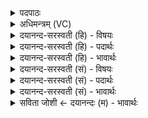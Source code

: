 <details><summary>पदपाठः</summary>

यत्। अ॒स्याः॒। अ॒ꣳहु॒भेद्या॒ऽइत्य॑ꣳहु॒ऽभेद्याः॑। कृ॒धु। स्थू॒लम्। उ॒पात॑स॒दित्यु॑प॒ऽअत॑सत्। मु॒ष्कौ। इत्। अ॒स्याः॒। ए॒ज॒तः॒। गो॒श॒फ इति॑ गोऽश॒फे। श॒कु॒लावि॒वेति॑ शकु॒लौऽइ॑व। २८।
</details>

<details><summary>अधिमन्त्रम् (VC)</summary>

- प्रजापतिर्देवता
- प्रजापतिर्ऋषिः
- निचृदनुष्टुप्
- गान्धारः
</details>

<details><summary>दयानन्द-सरस्वती (हि) - विषयः</summary>

फिर उसी विषय को अगले मन्त्र में कहा है ॥
</details>

<details><summary>दयानन्द-सरस्वती (हि) - पदार्थः</summary>

पदार्थान्वयभाषाः -  (यत्) जो राजा वा राजपुरुष (अस्याः) इस (अंहुभेद्याः) अपराध का विनाश करनेवाली प्रजा के (कृधु) थोड़े और (स्थूलम्) बहुत कर्म को (उपातसत्) सुशोभित करें, वे दोनों (अस्याः) इसको (एजतः) कर्म कराते हैं और वे आप (गोशफे) गौ के खुर से भूमि में हुए गढ़ेले में (शकुलाविव) छोटी दो मछलियों के समान (मुष्कौ, इत्) प्रजा से पाये हुए कर को चोरते हुए कंपते हैं ॥२८ ॥
</details>

<details><summary>दयानन्द-सरस्वती (हि) - भावार्थः</summary>

भावार्थभाषाः -  इस मन्त्र में उपमालङ्कार है। जैसे एक-दूसरे से प्रीति रखनेवाली मछली छोटी ताल तलैया में निरन्तर बसती है, वैसे राजा और राजपुरुष थोड़े भी कर के लाभ में न्यायपूर्वक प्रीति के साथ वर्त्तें और यदि दुःख को दूर करनेवाली प्रजा के थोड़े बहुत उत्तम काम की प्रंशसा करें तो वे दोनों प्रजाजनों को प्रसन्न कर अपने में उनसे प्रीति करावें ॥२८ ॥
</details>

<details><summary>दयानन्द-सरस्वती (सं) - विषयः</summary>

पुनस्तमेव विषयमाह ॥
</details>

<details><summary>दयानन्द-सरस्वती (सं) - पदार्थः</summary>

पदार्थान्वयभाषाः -  यद्यो राजा राजपुरुषश्चास्या अंहुभेद्याः कृधु स्थूलं कर्मोपातसत्तावस्या एजतो गोशफे शकुलाविव मुष्काविदेजतः ॥२८ ॥
</details>

<details><summary>दयानन्द-सरस्वती (सं) - भावार्थः</summary>

भावार्थभाषाः -  अत्रोपमालङ्कारः। यथा प्रीतिमन्तौ मत्स्यावल्पेऽपि जलाशये निवसतस्तथा राजराजपुरुषावल्पेऽपि करलाभे न्यायेन प्रीत्या वर्त्तेयाताम्। यदि दुःखच्छेदिकायाः प्रजायाः स्वल्पमहदुत्तमं कर्म प्रशंसयेतां तर्हि तौ प्रजा उपरक्ताः कृत्वा स्वविषये प्रीतिं कारयेताम् ॥२८ ॥
</details>

<details><summary>सविता जोशी ← दयानन्दः (म) - भावार्थः</summary>

भावार्थभाषाः -  या मंत्रात उपमालंकार आहे. परस्परांवर प्रेम करणारे दोन मासे जसे लहान तलावात राहतात तसे राजा व राजपुरुष यांनी कर कमी व लाभ कमी होत असेल तरीही प्रजेबरोबर न्यायाने व प्रेमाने वागावे. दुःख दूर करणाऱ्या प्रजेने थोडे-बहुत उत्तम काम केल्यास त्यांची प्रशंसा करावी व त्या दोघांनी (राजा व राजपुरुष) प्रजेला प्रसन्न करून परस्पर प्रीती वाढवावी.
</details>